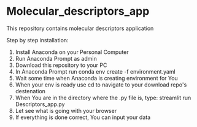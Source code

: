 # Molecular_descriptors_app
This repository contains molecular descriptors application


Step by step installation:    
1. Install Anaconda on your Personal Computer   
2. Run Anaconda Prompt as admin   
3. Download this repository to your PC    
4. In Anaconda Prompt run conda env create -f environment.yaml    
5. Wait some time when Anaconda is creating environment for You
5. When your env is ready use cd to navigate to your download repo's destenation    
6. When You are in the directory where the .py file is, type: streamlit run Descriptors_app.py    
7. Let see what is going with your browser    
8. If everything is done correct, You can input your data     
